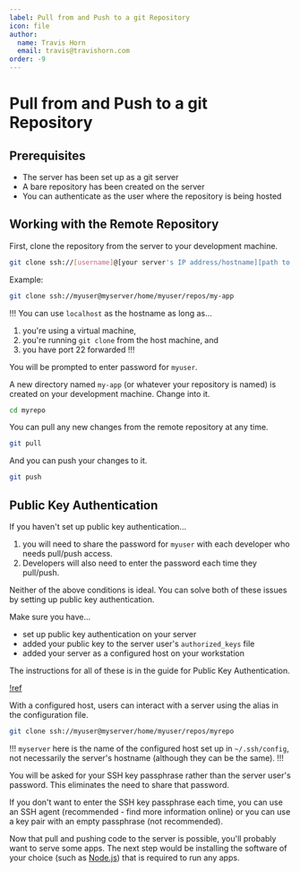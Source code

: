 ```yaml
---
label: Pull from and Push to a git Repository
icon: file
author:
  name: Travis Horn
  email: travis@travishorn.com
order: -9
---
```


# Pull from and Push to a git Repository

## Prerequisites

- The server has been set up as a git server
- A bare repository has been created on the server
- You can authenticate as the user where the repository is being hosted

## Working with the Remote Repository

First, clone the repository from the server to your development machine.

```sh
git clone ssh://[username]@[your server's IP address/hostname][path to repository]
```

Example:

```sh
git clone ssh://myuser@myserver/home/myuser/repos/my-app
```

!!!
You can use `localhost` as the hostname as long as...

1. you're using a virtual machine,
2. you're running `git clone` from the host machine, and
3. you have port 22 forwarded
!!!

You will be prompted to enter password for `myuser`.

A new directory named `my-app` (or whatever your repository is named) is created
on your development machine. Change into it.

```sh
cd myrepo
```

You can pull any new changes from the remote repository at any time.

```sh
git pull
```

And you can push your changes to it.

```sh
git push
```

## Public Key Authentication

If you haven't set up public key authentication...

1. you will need to share the password for `myuser` with each developer who
   needs pull/push access.
2. Developers will also need to enter the password each time they pull/push.

Neither of the above conditions is ideal. You can solve both of these issues by
setting up public key authentication.

Make sure you have...

- set up public key authentication on your server
- added your public key to the server user's `authorized_keys` file
- added your server as a configured host on your workstation

The instructions for all of these is in the guide for Public Key Authentication.

[!ref](/05-ssh-keys.md)

With a configured host, users can interact with a server using the alias in the
configuration file.

```sh
git clone ssh://myuser@myserver/home/myuser/repos/myrepo
```

!!!
`myserver` here is the name of the configured host set up in `~/.ssh/config`,
not necessarily the server's hostname (although they can be the same).
!!!

You will be asked for your SSH key passphrase rather than the server user's
password. This eliminates the need to share that password.

If you don't want to enter the SSH key passphrase each time, you can use an SSH
agent (recommended - find more information online) or you can use a key pair
with an empty passphrase (not recommended).

Now that pull and pushing code to the server is possible, you'll probably want
to serve some apps. The next step would be installing the software of your
choice (such as [Node.js](https://nodejs.org/en)) that is required to run any
apps.
